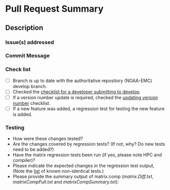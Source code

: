 # Pull Request Summary
<!-- A short overview of the PR --> 

## Description
<!--
Provide a detailed description of what this PR does.
What bug does it fix, or what feature does it add?
Is a change of answers expected from this PR?

Please also include the following information: 
* Add any suggestions for a reviewer 
* Mention any labels that should be added:  _bug_, _documentation_, _enhancement_, _new feature_
* Are answer changes expected from this PR? Please describe the changes and the reason why in addition to which of the following labels would apply: _mod_def change_, _out_grd change_, _out_pnt change_, _restart file change_, _Regression test_ 
-->

### Issue(s) addressed
<!--
* Please list any issues associated with this PR, including those the PR will fix/close. For example:  
- fixes #<issue_number>
- fixes noaa-emc/ww3/issues/<issue_number>
-->

### Commit Message
<!--
Please provide a short summary of this PR, which will be used during _Squash and Merge_ and will be shown as a git log message.  Be sure to add any co-authors here. 
-->

### Check list  

<!-- After creating the PR you can check each of the items below that have been completed -->

- [ ] Branch is up to date with the authoritative repository (NOAA-EMC) develop branch. 
- [ ] Checked the [checklist for a developer submitting to develop](https://github.com/NOAA-EMC/WW3/wiki/Code-Management#checklist-for-a-developer-submitting-to-develop). 
- [ ] If a version number update is required, checked the [updating version number](https://github.com/NOAA-EMC/WW3/wiki/Code-Management#checklist-for-updating-version-number) checklist. 
- [ ] If a new feature was added, a regression test for testing the new feature is added. 
 
### Testing

* How were these changes tested?
* Are the changes covered by regression tests? (If not, why? Do new tests need to be added?)
* Have the matrix regression tests been run (if yes, please note HPC and compiler)?
* Please indicate the expected changes in the regression test output, (Note the [list](https://github.com/NOAA-EMC/WW3/wiki/How-to-use-matrix.comp-to-compare-regtests-with-develop#4-look-at-results) of known non-identical tests.)
* Please provide the summary output of matrix.comp (_matrix.Diff.txt_, _matrixCompFull.txt_ and _matrixCompSummary.txt_):

